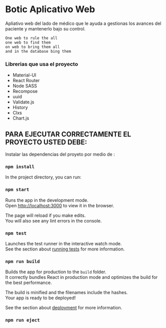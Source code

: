 
# Botic Aplicativo Web

Apliativo web del lado de médico que le ayuda a gestionas los avances del paciente y mantenerlo bajo su control.<br> 

`One web to rule the all`<br>
    `one web to find them`<br>
    `on web to bring them all`<br>
    `and in the database bing them`<br>




### Librerias que usa el proyecto

* Material-UI 
* React Router
* Node SASS
* Recompose
* uuid
* Validate.js
* History
* Clxs
* Chart.js


## PARA EJECUTAR CORRECTAMENTE EL PROYECTO USTED DEBE:

Instalar las dependencias del proyeto por medio de :

### `npm install`

In the project directory, you can run:

### `npm start`

Runs the app in the development mode.<br>
Open [http://localhost:3000](http://localhost:3000) to view it in the browser.

The page will reload if you make edits.<br>
You will also see any lint errors in the console.

### `npm test`

Launches the test runner in the interactive watch mode.<br>
See the section about [running tests](https://facebook.github.io/create-react-app/docs/running-tests) for more information.

### `npm run build`

Builds the app for production to the `build` folder.<br>
It correctly bundles React in production mode and optimizes the build for the best performance.

The build is minified and the filenames include the hashes.<br>
Your app is ready to be deployed!

See the section about [deployment](https://facebook.github.io/create-react-app/docs/deployment) for more information.

### `npm run eject`

